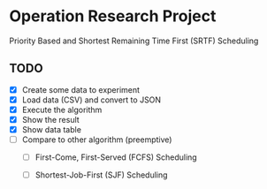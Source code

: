 # Operation Research Project
Priority Based and Shortest Remaining Time First (SRTF) Scheduling

## TODO

- [x] Create some data to experiment
- [x] Load data (CSV) and convert to JSON
- [x] Execute the algorithm
- [x] Show the result
- [x] Show data table
- [ ] Compare to other algorithm (preemptive)
    - [ ] First-Come, First-Served (FCFS) Scheduling
    - [ ] Shortest-Job-First (SJF) Scheduling

